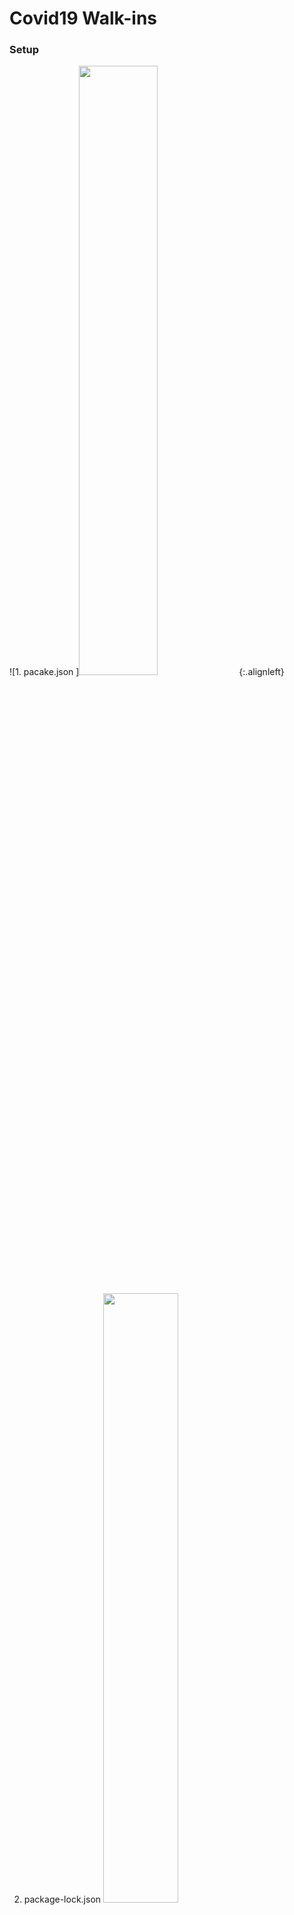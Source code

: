 # Covid19 Walk-ins

### Setup
![1. pacake.json ]<img width="50%" src="https://user-images.githubusercontent.com/96786353/148739064-6f0c2241-4fb8-4caf-af1e-9364191a951a.jpg"> {:.alignleft}

2. package-lock.json <img width="50%" src="https://user-images.githubusercontent.com/96786353/148739082-8bed8f04-0e11-484e-95f3-a5b2efc6808b.jpg">

<img width="50%" src="https://user-images.githubusercontent.com/96786353/148695909-13d921de-3ddd-43e4-8920-09d292205d1d.gif">


### Covid19 Stats_Ireland
<img width="50%" src="https://user-images.githubusercontent.com/96786353/148699016-1c11c7b5-c98c-4f6a-8bc9-eb4ca70dfeaa.gif">

### Walk-ins 
<img width="70%" src="https://user-images.githubusercontent.com/96786353/148699772-43f7f89a-967a-4696-a5ae-cda6c8faa450.gif">

### JQuery_dropdown menu_test
<img width="40%" src="https://user-images.githubusercontent.com/96786353/148700809-a017516d-4ebd-4f18-a11d-7fc715802e9e.gif">
